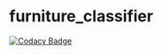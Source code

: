 # furniture_classifier
[![Codacy Badge](https://api.codacy.com/project/badge/Grade/19e163953a0d4aefa861350cc3976c61)](https://app.codacy.com/app/adrianodennanni/furniture_classifier?utm_source=github.com&utm_medium=referral&utm_content=adrianodennanni/furniture_classifier&utm_campaign=Badge_Grade_Dashboard)